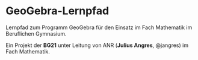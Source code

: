 # GeoGebra-Lernpfad
Lernpfad zum Programm GeoGebra für den Einsatz im Fach Mathematik im Beruflichen Gymnasium.

Ein Projekt der **BG21** unter Leitung von ANR (**Julius Angres**, @jangres) im Fach Mathematik.   
